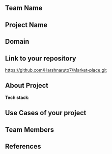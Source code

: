 ## Team Name 
## Project Name


## Domain



## Link to your repository

https://github.com/Harshnaruto7/Market-place.git
## About Project








**Tech stack**:

 

## Use Cases of your project


## Team Members


## References
